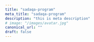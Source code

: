 ```yaml
---
title: "sadaqa-program"
meta_title: "sadaqa-program"
description: "this is meta description"
# image: "/images/avatar.jpg"
canonical_url: ""
draft: false
---
```

